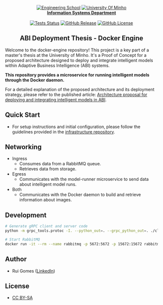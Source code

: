 <div align="center">
    <a href="https://www.eng.uminho.pt" target="_blank"><img src="https://i.imgur.com/mOynow9.png" alt="Engineering School"/></a>
    <a href="https://www.uminho.pt" target="_blank"><img src="https://i.imgur.com/1gtSAGM.png" alt="University Of Minho"/></a>
    <br/>
    <a href="http://www.dsi.uminho.pt" target="_blank">
        <strong>Information Systems Department</strong>
    </a>
    <br/>
    <br/>
    <a href="https://github.com/ABI-Deployment-Thesis/docker-engine/actions"><img alt="Tests Status" src="https://github.com/ABI-Deployment-Thesis/docker-engine/actions/workflows/tests.yaml/badge.svg"></a>
    <a href="https://github.com/ABI-Deployment-Thesis/docker-engine/releases"><img alt="GitHub Release" src="https://img.shields.io/github/v/release/ABI-Deployment-Thesis/docker-engine"></a>
    <a href="https://github.com/ABI-Deployment-Thesis/docker-engine/blob/main/LICENSE"><img alt="GitHub License" src="https://img.shields.io/github/license/ABI-Deployment-Thesis/docker-engine"></a>
</div>

<h2 align="center">ABI Deployment Thesis - Docker Engine</h2>

Welcome to the docker-engine repository! This project is a key part of a master's thesis at the University of Minho. It's a Proof of Concept for a proposed architecture designed to deploy and integrate intelligent models within Adaptive Business Intelligence (ABI) systems.

**This repository provides a microservice for running intelligent models through the Docker daemon.**

For a detailed explanation of the proposed architecture and its deployment strategy, please refer to the published article: [Architecture proposal for deploying and integrating intelligent models in ABI](https://www.sciencedirect.com/science/article/pii/S1877050923022445).

## Quick Start

- For setup instructions and initial configuration, please follow the guidelines provided in the [infrastructure repository](https://github.com/ABI-Deployment-Thesis/component-core?tab=readme-ov-file#quick-start).

## Networking

- Ingress
    - Consumes data from a RabbitMQ queue.
    - Retrieves data from storage.
- Egress
    - Communicates with the model-runner microservice to send data about intelligent model runs.
- Both
    - Communicates with the Docker daemon to build and retrieve information about images.

## Development

```sh
# Generate gRPC client and server code
python -m grpc_tools.protoc -I. --python_out=. --grpc_python_out=. ./client/protos/ModelRunnerService.proto

# Start RabbitMQ
docker run -it --rm --name rabbitmq -p 5672:5672 -p 15672:15672 rabbitmq:management-alpine
```

## Author

- Rui Gomes ([LinkedIn](https://www.linkedin.com/in/ruigomes99))

## License

- [CC BY-SA](https://creativecommons.org/licenses/by-sa/4.0/)